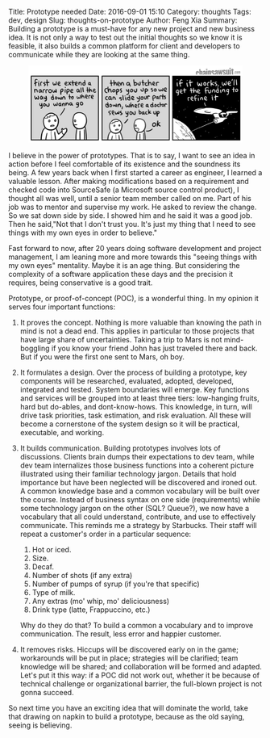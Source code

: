 Title: Prototype needed
Date: 2016-09-01 15:10
Category: thoughts
Tags: dev, design
Slug: thoughts-on-prototype
Author: Feng Xia
Summary: Building a prototype is a must-have for any new project
    and new business idea. It is not only a way to test out
    the initial thoughts so we know it is feasible, it also builds a
    common platform for client and developers to communicate while they
    are looking at the same thing.

<figure class="col l6 m6 s12 center">
  <img src="/images/20150930_transporter.png"
       class="img-responsive"/>
</figure>

I believe in the power of prototypes.  That is to say, I want to see
an idea in action before I feel comfortable of its existence and the
soundness its being. A few years back when I first started a career as
engineer, I learned a valuable lesson.  After making modifications
based on a requirement and checked code into SourceSafe (a Microsoft
source control product), I thought all was well, until a senior team
member called on me.  Part of his job was to mentor and supervise my
work.  He asked to review the change. So we sat down side by side. I
showed him and he said it was a good job. Then he said,"Not that I
don't trust you. It's just my thing that I need to see things with my
own eyes in order to believe."

Fast forward to now, after 20 years doing software development and
project management, I am leaning more and more towards this "seeing
things with my own eyes" mentality. Maybe it is an age thing. But
considering the complexity of a software application these days and
the precision it requires, being conservative is a good trait.

Prototype, or proof-of-concept (POC), is a wonderful thing. In my
opinion it serves four important functions:

1. <span class="myhighlight">It proves the concept</span>.
Nothing is more valuable than knowing
the path in mind is not a dead end. This applies in particular to
those projects that have large share of uncertainties. Taking
a trip to Mars is not mind-boggling if you know your friend
John has just traveled there and back. But if you were the first
one sent to Mars, oh boy.

2. <span class="myhighlight">It formulates a design</span>.
Over the process of building a prototype, key
components will be researched, evaluated, adopted,
developed, integrated and tested. System boundaries will emerge. Key
functions and services will be grouped into at least three tiers:
low-hanging fruits, hard but do-ables, and dont-know-hows.
This knowledge, in turn,  will drive task
priorities, task estimation, and risk evaluation.
All these will become a cornerstone of the system design so it will be
practical, executable, and working.


3. <span class="myhighlight">It builds communication</span>.
Building prototypes involves lots of
discussions. Clients brain dumps their expectations to dev team, while
dev team internalizes those business functions into
a coherent picture illustrated using their familiar technology jargon.
Details that hold importance but have been neglected will be discovered
and ironed out. A common knowledge base
and a common vocabulary will be built over the course. Instead of
business syntax on one side (requirements)
while some technology jargon on
the other (SQL? Queue?), we now have a vocabulary that all
could understand, contribute, and use to effectively communicate.
This reminds me a strategy by Starbucks. Their staff will repeat
a customer's order in a particular sequence:

    1. Hot or iced.
    2. Size.
    3. Decaf.
    4. Number of shots (if any extra)
    5. Number of pumps of syrup (if you're that specific)
    6. Type of milk.
    7. Any extras (mo' whip, mo' deliciousness)
    8. Drink type (latte, Frappuccino, etc.)


    Why do they do that? To build a common a vocabulary and
    to improve communication. The result, less error and happier customer.

4. <span class="myhighlight">It removes risks</span>. Hiccups will be discovered early
on in the game; workarounds will be put in place; strategies
will be clarified; team knowledge will be shared; and collaboration
will be formed and adapted. Let's put it this way: if a POC
did not work out, whether it be because of technical challenge
or organizational barrier, the full-blown project is not gonna succeed.

So next time you have an exciting idea that will dominate the world,
take that drawing on napkin to build a prototype, because as the old saying,
seeing is believing.
